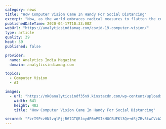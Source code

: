 ```yaml
---
category: news
title: "How Computer Vision Came In Handy For Social Distancing"
excerpt: "Now, as the world embraces radical measures to flatten the curve, lockdowns and social distancing have been given more emphasis. Computer vision is also helping answer questions such as: Are people maintaining safe social distances? What surfaces are people touching that may need cleaning? How many people are wearing masks? Computer vision ..."
publishedDateTime: 2020-04-17T10:33:00Z
webUrl: "https://analyticsindiamag.com/covid-19-computer-vision/"
type: article
quality: 39
heat: 39
published: false

provider:
  name: Analytics India Magazine
  domain: analyticsindiamag.com

topics:
  - Computer Vision
  - AI

images:
  - url: "https://mk0analyticsindf35n9.kinstacdn.com/wp-content/uploads/2020/04/covid-social-distancing.png"
    width: 641
    height: 482
    title: "How Computer Vision Came In Handy For Social Distancing"

secured: "FzrI9PczHNlvqlPjjR67GTQRloydF6mPSIkHOCBUFKl3Qe+dSjZRv5twCVzA2JjJ2XEC0DxDnTr1JUOzOrw9YT+ERPz4XQGoipPHnqWmcWu28SSoas1AcDkIqxiI6JchF+lxIARg3rvIx+8UBgJHp9lrE8fED9shP9+Gv8BVVAAxbFoyXeUr2Dp2vySPsL+zuKw/lx4Hu/YBGA0KEKvKI9qmdfXdgz9MKCnj8hhK3sqUYBdVg22XS9KI/qtQtbnGFfiPAfA8rBHChqhPcwTrTCnxakBbpFEEzesqedhZMKyPO/aYiK5SgelFBgQpEGNYqdwIMUG2LlIt1TIvO5qwKf3qPYGgVcl+xl99kI45qGDMlNFQH/bGpeDcmILgUGnr2yk9TzBN2crpZJFZq8cb3qFaeXOk5qaG41BdPc6jCBpYpNTXXtspiAtCmuNi/2koOWFBbDG8s7BTWuDO9DNSHe3xQ2c0HMm2+oZwTM351FU=;EnITV+5AvU+KtakpiXUDwg=="
---
```


